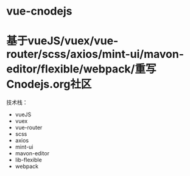 # vue-cnodejs

基于vueJS/vuex/vue-router/scss/axios/mint-ui/mavon-editor/flexible/webpack/重写Cnodejs.org社区
=======

技术栈：
- vueJS
- vuex 
- vue-router
- scss
- axios 
- mint-ui 
- mavon-editor
- lib-flexible
- webpack

